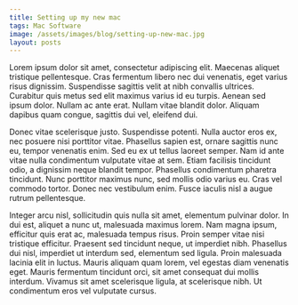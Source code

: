 ```yaml
---
title: Setting up my new mac
tags: Mac Software
image: /assets/images/blog/setting-up-new-mac.jpg
layout: posts
---
```

Lorem ipsum dolor sit amet, consectetur adipiscing elit. Maecenas aliquet tristique pellentesque. Cras fermentum libero nec dui venenatis, eget varius risus dignissim. Suspendisse sagittis velit at nibh convallis ultrices. Curabitur quis metus sed elit maximus varius id eu turpis. Aenean sed ipsum dolor. Nullam ac ante erat. Nullam vitae blandit dolor. Aliquam dapibus quam congue, sagittis dui vel, eleifend dui.

Donec vitae scelerisque justo. Suspendisse potenti. Nulla auctor eros ex, nec posuere nisi porttitor vitae. Phasellus sapien est, ornare sagittis nunc eu, tempor venenatis enim. Sed eu ex ut tellus laoreet semper. Nam id ante vitae nulla condimentum vulputate vitae at sem. Etiam facilisis tincidunt odio, a dignissim neque blandit tempor. Phasellus condimentum pharetra tincidunt. Nunc porttitor maximus nunc, sed mollis odio varius eu. Cras vel commodo tortor. Donec nec vestibulum enim. Fusce iaculis nisl a augue rutrum pellentesque.

Integer arcu nisl, sollicitudin quis nulla sit amet, elementum pulvinar dolor. In dui est, aliquet a nunc ut, malesuada maximus lorem. Nam magna ipsum, efficitur quis erat ac, malesuada tempus risus. Proin semper vitae nisi tristique efficitur. Praesent sed tincidunt neque, ut imperdiet nibh. Phasellus dui nisl, imperdiet ut interdum sed, elementum sed ligula. Proin malesuada lacinia elit in luctus. Mauris aliquam quam lorem, vel egestas diam venenatis eget. Mauris fermentum tincidunt orci, sit amet consequat dui mollis interdum. Vivamus sit amet scelerisque ligula, at scelerisque nibh. Ut condimentum eros vel vulputate cursus.
